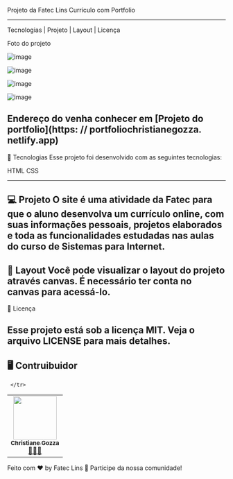 Projeto da Fatec Lins Currículo com Portfolio  
*****************************************************************************
Tecnologias   |    Projeto   |    Layout   |    Licença

Foto do projeto

![image](https://user-images.githubusercontent.com/72118415/133173000-7aec83de-0281-40d3-9fdf-1a537e9193ba.png)

![image](https://user-images.githubusercontent.com/72118415/133173033-7af60fdf-44c0-4846-8abb-6467b7d4080d.png)

![image](https://user-images.githubusercontent.com/72118415/133173063-b29ea9bf-df96-4879-8212-d3ba2cfcf29e.png)


![image](https://user-images.githubusercontent.com/72118415/133173101-95ca586d-80b8-4119-b81f-ac21be645127.png)
  
  
  Endereço do venha conhecer em  [Projeto do portfolio](https: // portfoliochristianegozza. netlify.app) 
------------------------------------------------------------------------------------------------------------------
🚀 Tecnologias
Esse projeto foi desenvolvido com as seguintes tecnologias:

HTML
CSS

------------------------------------------------------------------------------------------------------------------
💻 Projeto
O site é uma atividade da Fatec para que o aluno desenvolva um currículo online, com suas informações pessoais,
projetos elaborados e toda as funcionalidades estudadas nas aulas do curso de Sistemas para Internet. 
----------------------------------------------------------------------------------------------------------------
🔖 Layout
Você pode visualizar o layout do projeto através canvas. É necessário ter conta no canvas para acessá-lo.
-------------------------------------------------------------------------------------------------------------
📝 Licença

Esse projeto está sob a licença MIT. Veja o arquivo LICENSE para mais detalhes.
--------------------------------------------------------------------------------------------------------------
## 🖥️ Contruibuidor 

<table>
    <tr>
<td align="center"><a href="https://github.com/chritianegozza"><img src="https://avatars.githubusercontent.com/u/72118415?v=4" width="100px;" alt=""/><br /><sub><b>Christiane Gozza</b></sub></a><br /><a href="https://github.com/chritianegozza">👩🏻‍💻</a></td>
           
     </tr>
</table>
Feito com ♥  by Fatec Lins 👋 Participe da nossa comunidade!

